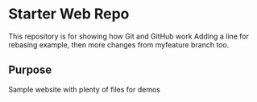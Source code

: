 # Starter Web Repo

This repository is for showing how Git and GitHub work
Adding a line for rebasing example, then more 
changes from myfeature branch too.

## Purpose

Sample website with plenty of files for demos
